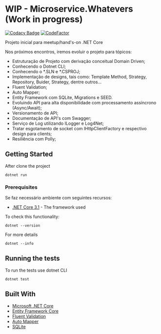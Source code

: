 # WIP - Microservice.Whatevers (Work in progress) 

[![Codacy Badge](https://api.codacy.com/project/badge/Grade/ee6104d0e614426b989cefb353215412)](https://app.codacy.com/manual/arfj/Microservice.Whatevers?utm_source=github.com&utm_medium=referral&utm_content=AntonioFalcao/Microservice.Whatevers&utm_campaign=Badge_Grade_Dashboard)
[![CodeFactor](https://www.codefactor.io/repository/github/antoniofalcao/microservice.whatevers/badge/master)](https://www.codefactor.io/repository/github/antoniofalcao/microservice.whatevers/overview/master)

Projeto inicial para meetup/hand's-on .NET Core 

Nos próximos encontros, iremos evoluir o projeto para tópicos:

* Estruturação de Projeto com derivação conceitual Domain Driven;
* Conhecendo o Dotnet CLI;
* Conhecendo o *.SLN e *.CSPROJ;
* Implementação de designs, tais como: Template Method, Strategy, Repository, Buider, Strategy, dentre outros... 
* Fluent Validation;
* Auto Mapper;
* Entity Framework com SQLite, Migrations e SEED.
* Evoluindo API para alta disponibilidade com processamento assíncrono (Async/Await);
* Versionamento de API;
* Documentação de API's com Swagger;
* Serviço de Log utilizando ILogger e Log4Net;
* Tratar esgotamento de socket com IHttpClientFactory e respectivo design para clients;
* Resiliência com Polly;

## Getting Started

After clone the project 

```
dotnet run
```

### Prerequisites

Se faz necessário ambiente com seguintes recursos:

* [.NET Core 3.1](https://dotnet.microsoft.com/download) - The framework used

To check this functionality:
```
dotnet --version
```
For more details
```
dotnet --info
```

## Running the tests

To run the tests use dotnet CLI

```
dotnet test
```

## Built With

* [Microsoft .NET Core](https://dotnet.microsoft.com/)
* [Entity Framework Core](https://docs.microsoft.com/en-us/ef/#pivot=efcore) 
* [Fluent Validation](https://fluentvalidation.net/) 
* [Auto Mapper](https://automapper.org/) 
* [SQLite](https://www.sqlite.org/index.html/)
